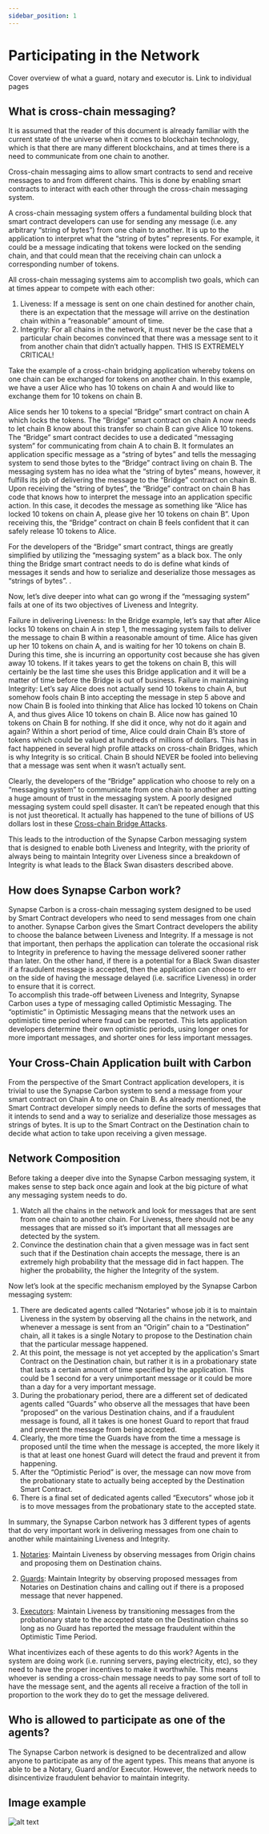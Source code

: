 ```yaml
---
sidebar_position: 1
---
```


# Participating in the Network

Cover overview of what a guard, notary and executor is. Link to individual pages

## What is cross-chain messaging?

It is assumed that the reader of this document is already familiar with the current state of the universe when it comes to blockchain technology, which is that there are many different blockchains, and at times there is a need to communicate from one chain to another.

Cross-chain messaging aims to allow smart contracts to send and receive messages to and from different chains. This is done by enabling smart contracts to interact with each other through the cross-chain messaging system.

A cross-chain messaging system offers a fundamental building block that smart contract developers can use for sending any message (i.e. any arbitrary “string of bytes”) from one chain to another. It is up to the application to interpret what the “string of bytes” represents. For example, it could be a message indicating that tokens were locked on the sending chain, and that could mean that the receiving chain can unlock a corresponding number of tokens.

All cross-chain messaging systems aim to accomplish two goals, which can at times appear to compete with each other:

1. Liveness: If a message is sent on one chain destined for another chain, there is an expectation that the message will arrive on the destination chain within a “reasonable” amount of time.
2. Integrity: For all chains in the network, it must never be the case that a particular chain becomes convinced that there was a message sent to it from another chain that didn’t actually happen. THIS IS EXTREMELY CRITICAL!

Take the example of a cross-chain bridging application whereby tokens on one chain can be exchanged for tokens on another chain. In this example, we have a user Alice who has 10 tokens on chain A and would like to exchange them for 10 tokens on chain B.

Alice sends her 10 tokens to a special “Bridge” smart contract on chain A which locks the tokens.
The “Bridge” smart contract on chain A now needs to let chain B know about this transfer so chain B can give Alice 10 tokens.
The “Bridge” smart contract decides to use a dedicated “messaging system” for communicating from chain A to chain B. It formulates an application specific message as a “string of bytes” and tells the messaging system to send those bytes to the “Bridge” contract living on chain B.
The messaging system has no idea what the “string of bytes” means, however, it fulfills its job of delivering the message to the “Bridge” contract on chain B.
Upon receiving the “string of bytes”, the “Bridge” contract on chain B has code that knows how to interpret the message into an application specific action. In this case, it decodes the message as something like “Alice has locked 10 tokens on chain A, please give her 10 tokens on chain B”. Upon receiving this, the “Bridge” contract on chain B feels confident that it can safely release 10 tokens to Alice.

For the developers of the “Bridge” smart contract, things are greatly simplified by utilizing the “messaging system” as a black box. The only thing the Bridge smart contract needs to do is define what kinds of messages it sends and how to serialize and deserialize those messages as “strings of bytes”. .

Now, let’s dive deeper into what can go wrong if the “messaging system” fails at one of its two objectives of Liveness and Integrity.

Failure in delivering Liveness: In the Bridge example, let’s say that after Alice locks 10 tokens on chain A in step 1, the messaging system fails to deliver the message to chain B within a reasonable amount of time. Alice has given up her 10 tokens on chain A, and is waiting for her 10 tokens on chain B. During this time, she is incurring an opportunity cost because she has given away 10 tokens. If it takes years to get the tokens on chain B, this will certainly be the last time she uses this Bridge application and it will be a matter of time before the Bridge is out of business.
Failure in maintaining Integrity: Let’s say Alice does not actually send 10 tokens to chain A, but somehow fools chain B into accepting the message in step 5 above and now Chain B is fooled into thinking that Alice has locked 10 tokens on Chain A, and thus gives Alice 10 tokens on chain B. Alice now has gained 10 tokens on Chain B for nothing. If she did it once, why not do it again and again? Within a short period of time, Alice could drain Chain B’s store of tokens which could be valued at hundreds of millions of dollars. This has in fact happened in several high profile attacks on cross-chain Bridges, which is why Integrity is so critical. Chain B should NEVER be fooled into believing that a message was sent when it wasn’t actually sent.

Clearly, the developers of the “Bridge” application who choose to rely on a “messaging system” to communicate from one chain to another are putting a huge amount of trust in the messaging system. A poorly designed messaging system could spell disaster. It can’t be repeated enough that this is not just theoretical. It actually has happened to the tune of billions of US dollars lost in these [Cross-chain Bridge Attacks](https://www.coindesk.com/layer2/2022/10/14/blockchain-bridges-keep-getting-attacked-heres-how-to-prevent-it/).

This leads to the introduction of the Synapse Carbon messaging system that is designed to enable both Liveness and Integrity, with the priority of always being to maintain Integrity over Liveness since a breakdown of Integrity is what leads to the Black Swan disasters described above.

## How does Synapse Carbon work?

Synapse Carbon is a cross-chain messaging system designed to be used by Smart Contract developers who need to send messages from one chain to another. Synapse Carbon gives the Smart Contract developers the ability to choose the balance between Liveness and Integrity. If a message is not that important, then perhaps the application can tolerate the occasional risk to Integrity in preference to having the message delivered sooner rather than later. On the other hand, if there is a potential for a Black Swan disaster if a fraudulent message is accepted, then the application can choose to err on the side of having the message delayed (i.e. sacrifice Liveness) in order to ensure that it is correct.
<br/>
To accomplish this trade-off between Liveness and Integrity, Synapse Carbon uses a type of messaging called Optimistic Messaging. The “optimistic” in Optimistic Messaging means that the network uses an optimistic time period where fraud can be reported. This lets application developers determine their own optimistic periods, using longer ones for more important messages, and shorter ones for less important messages.

## Your Cross-Chain Application built with Carbon

From the perspective of the Smart Contract application developers, it is trivial to use the Synapse Carbon system to send a message from your smart contract on Chain A to one on Chain B. As already mentioned, the Smart Contract developer simply needs to define the sorts of messages that it intends to send and a way to serialize and deserialize those messages as strings of bytes. It is up to the Smart Contract on the Destination chain to decide what action to take upon receiving a given message.

## Network Composition

Before taking a deeper dive into the Synapse Carbon messaging system, it makes sense to step back once again and look at the big picture of what any messaging system needs to do.

1. Watch all the chains in the network and look for messages that are sent from one chain to another chain. For Liveness, there should not be any messages that are missed so it’s important that all messages are detected by the system.
2. Convince the destination chain that a given message was in fact sent such that if the Destination chain accepts the message, there is an extremely high probability that the message did in fact happen. The higher the probability, the higher the Integrity of the system.

Now let’s look at the specific mechanism employed by the Synapse Carbon messaging system:

1. There are dedicated agents called “Notaries” whose job it is to maintain Liveness in the system by observing all the chains in the network, and whenever a message is sent from an “Origin” chain to a “Destination” chain, all it takes is a single Notary to propose to the Destination chain that the particular message happened.
2. At this point, the message is not yet accepted by the application's Smart Contract on the Destination chain, but rather it is in a probationary state that lasts a certain amount of time specified by the application. This could be 1 second for a very unimportant message or it could be more than a day for a very important message.
3. During the probationary period, there are a different set of dedicated agents called “Guards” who observe all the messages that have been “proposed” on the various Destination chains, and if a fraudulent message is found, all it takes is one honest Guard to report that fraud and prevent the message from being accepted.
4. Clearly, the more time the Guards have from the time a message is proposed until the time when the message is accepted, the more likely it is that at least one honest Guard will detect the fraud and prevent it from happening.
5. After the “Optimistic Period” is over, the message can now move from the probationary state to actually being accepted by the Destination Smart Contract.
6. There is a final set of dedicated agents called “Executors” whose job it is to move messages from the probationary state to the accepted state.

In summary, the Synapse Carbon network has 3 different types of agents that do very important work in delivering messages from one chain to another while maintaining Liveness and Integrity.

1. [Notaries](notary): Maintain Liveness by observing messages from Origin chains and proposing them on Destination chains.

2. [Guards](guard): Maintain Integrity by observing proposed messages from Notaries on Destination chains and calling out if there is a proposed message that never happened.

3. [Executors](executor): Maintain Liveness by transitioning messages from the probationary state to the accepted state on the Destination chains so long as no Guard has reported the message fraudulent within the Optimistic Time Period.

What incentivizes each of these agents to do this work?
Agents in the system are doing work (i.e. running servers, paying electricity, etc), so they need to have the proper incentives to make it worthwhile. This means whoever is sending a cross-chain message needs to pay some sort of toll to have the message sent, and the agents all receive a fraction of the toll in proportion to the work they do to get the message delivered.

## Who is allowed to participate as one of the agents?

The Synapse Carbon network is designed to be decentralized and allow anyone to participate as any of the agent types. This means that anyone is able to be a Notary, Guard and/or Executor. However, the network needs to disincentivize fraudulent behavior to maintain integrity.

## Image example

![alt text](../../static/img/examplephoto.png 'image alt/caption')
